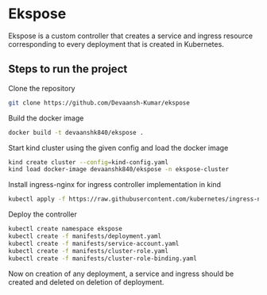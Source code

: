 # Ekspose
Ekspose is a custom controller that creates a service and ingress resource corresponding to every deployment that is created in Kubernetes.

## Steps to run the project

Clone the repository
```bash
git clone https://github.com/Devaansh-Kumar/ekspose
```

Build the docker image
```bash
docker build -t devaanshk840/ekspose .
```

Start kind cluster using the given config and load the docker image
```bash
kind create cluster --config=kind-config.yaml
kind load docker-image devaanshk840/ekspose -n ekspose-cluster
```

Install ingress-nginx for ingress controller implementation in kind
```bash
kubectl apply -f https://raw.githubusercontent.com/kubernetes/ingress-nginx/main/deploy/static/provider/kind/deploy.yaml
```

Deploy the controller
```bash
kubectl create namespace ekspose
kubectl create -f manifests/deployment.yaml
kubectl create -f manifests/service-account.yaml
kubectl create -f manifests/cluster-role.yaml
kubectl create -f manifests/cluster-role-binding.yaml
```

Now on creation of any deployment, a service and ingress should be created and deleted on deletion of deployment.